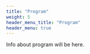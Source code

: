 ```yaml
---
title: "Program"
weight: 5
header_menu_title: "Program"
header_menu: true
---
```


Info about program will be here.

<!--The Hamburg Node of the Digital Earths Global Hackathon will run from **Monday afternoon, May 12, to Friday lunchtime, May 16, 2025**.

A detailed day-by-day program will be shared closer to the event. -->

